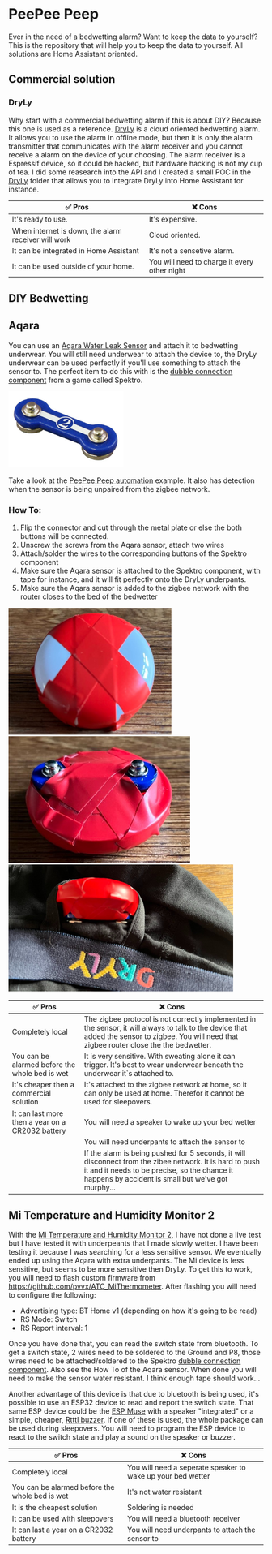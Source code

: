 # PeePee Peep

Ever in the need of a bedwetting alarm? Want to keep the data to yourself? This is the repository that will help you to keep the data to yourself. All solutions are Home Assistant oriented.

## Commercial solution

### DryLy

Why start with a commercial bedwetting alarm if this is about DIY? Because this one is used as a reference. [DryLy](https://dryly.com/) is a cloud oriented bedwetting alarm. It allows you to use the alarm in offline mode, but then it is only the alarm transmitter that communicates with the alarm receiver and you cannot receive a alarm on the device of your choosing. The alarm receiver is a Espressif device, so it could be hacked, but hardware hacking is not my cup of tea. I did some reasearch into the API and I created a small POC in the [DryLy](dryly_watcher/README.md) folder that allows you to integrate DryLy into Home Assistant for instance.

| ✅ Pros | ❌ Cons |
| ------- | ------- |
| It's ready to use.                                  | It's expensive. |
| When internet is down, the alarm receiver will work | Cloud oriented. |
| It can be integrated in Home Assistant              | It's not a sensetive alarm. |
| It can be used outside of your home.                | You will need to charge it every other night |

## DIY Bedwetting

## Aqara

You can use an [Aqara Water Leak Sensor](https://www.aqara.com/us/product/water-sensor/) and attach it to bedwetting underwear. You will still need underwear to attach the device to, the DryLy underwear can be used perfectly if you'll use something to attach the sensor to. The perfect item to do this with is the [dubble connection component](https://www.speeltechniek.nl/Spektro-Dubbel-verbindingsonderdeel) from a game called Spektro.

<img src="./images/spektro.png" height="150"/>

Take a look at the [PeePee Peep automation](peepee-peep/README.md) example. It also has detection when the sensor is being unpaired from the zigbee network.

### How To:

1. Flip the connector and cut through the metal plate or else the both buttons will be connected.
2. Unscrew the screws from the Aqara sensor, attach two wires
3. Attach/solder the wires to  the corresponding buttons of the Spektro component
4. Make sure the Aqara sensor is attached to the Spektro component, with tape for instance, and it will fit perfectly onto the DryLy underpants.
5. Make sure the Aqara sensor is added to the zigbee network with the router closes to the bed of the bedwetter

<img src="./images/ppp_aqara_front.png" height="250"/> <img src="./images/ppp_aqara_bottom.png" height="250"/> <img src="./images/ppp_aqara_attached.png" height="250"/>

| ✅ Pros | ❌ Cons |
| ------- | ------- |
| Completely local                              | The zigbee protocol is not correctly implemented in the sensor, it will always to talk to the device that added the sensor to zigbee. You will need that zigbee router close the the bedwetter. |
| You can be alarmed before the whole bed is wet   | It is very sensitive. With sweating alone it can trigger. It's best to wear underwear beneath the underwear it`s attached to. |
| It's cheaper then a commercial solution          | It's attached to the zigbee network at home, so it can only be used at home. Therefor it cannot be used for sleepovers. |
| It can last more then a year on a CR2032 battery | You will need a speaker to wake up your bed wetter |
|                                                  | You will need underpants to attach the sensor to |
|                                                  | If the alarm is being pushed for 5 seconds, it will disconnect from the zibee network. It is hard to push it and it needs to be precise, so the chance it happens by accident is small but we've got murphy... |

## Mi Temperature and Humidity Monitor 2

With the [Mi Temperature and Humidity Monitor 2](https://ams.buy.mi.com/uk/item/3204500023), I have not done a live test but I have tested it with underpeants that I made slowly wetter. I have been testing it because I was searching for a less sensitive sensor. We eventually ended up using the Aqara with extra underpants. The Mi device is less sensitive, but seems to be more sensitive then DryLy. To get this to work, you will need to flash custom firmware from https://github.com/pvvx/ATC_MiThermometer. After flashing you will need to configure the following:

* Advertising type: BT Home v1 (depending on how it's going to be read)
* RS Mode: Switch
* RS Report interval: 1

Once you have done that, you can read the switch state from bluetooth. To get a switch state, 2 wires need to be soldered to the Ground and P8, those wires need to be attached/soldered to the Spektro [dubble connection component](https://www.speeltechniek.nl/Spektro-Dubbel-verbindingsonderdeel). Also see the How To of the Aqara sensor. When done you will need to make the sensor water resistant. I think enough tape should work...

Another advantage of this device is that due to bluetooth is being used, it's possible to use an ESP32 device to read and report the switch state. That same ESP device could be the [ESP Muse](https://www.amazon.com/RASPIAUDIO-ESPMUSE-Development-Speaker-Microphone/dp/B09N3S9S29) with a speaker "integrated" or a simple, cheaper, [Rtttl buzzer](https://esphome.io/components/rtttl.html). If one of these is used, the whole package can be used during sleepovers. You will need to program the ESP device to react to the switch state and play a sound on the speaker or buzzer.


| ✅ Pros | ❌ Cons |
| ------- | ------- |
| Completely local                               | You will need a seperate speaker to wake up your bed wetter |
| You can be alarmed before the whole bed is wet | It's not water resistant |
| It is the cheapest solution                    | Soldering is needed |
| It can be used with sleepovers                 | You will need a bluetooth receiver |
| It can last a year on a CR2032 battery         | You will need underpants to attach the sensor to |